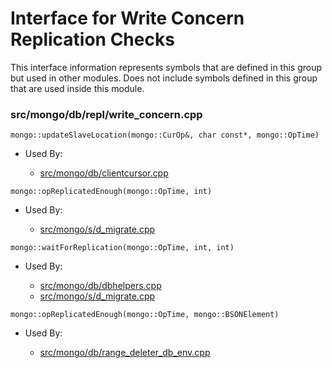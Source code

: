 
# Interface for Write Concern Replication Checks
This interface information represents symbols that are defined in this group but used in other modules.  Does not include symbols defined in this group that are used inside this module.

### src/mongo/db/repl/write\_concern.cpp

<div></div>

    mongo::updateSlaveLocation(mongo::CurOp&, char const*, mongo::OpTime)

- Used By:

    - [src/mongo/db/clientcursor.cpp](../../../../queries/client\_and\_operation\_tracking)

<div></div>

    mongo::opReplicatedEnough(mongo::OpTime, int)

- Used By:

    - [src/mongo/s/d\_migrate.cpp](../../../../sharding/sharding)

<div></div>

    mongo::waitForReplication(mongo::OpTime, int, int)

- Used By:

    - [src/mongo/db/dbhelpers.cpp](../../../../queries/client\_and\_operation\_tracking)
    - [src/mongo/s/d\_migrate.cpp](../../../../sharding/sharding)

<div></div>

    mongo::opReplicatedEnough(mongo::OpTime, mongo::BSONElement)

- Used By:

    - [src/mongo/db/range\_deleter\_db\_env.cpp](../../../../sharding/sharding)
